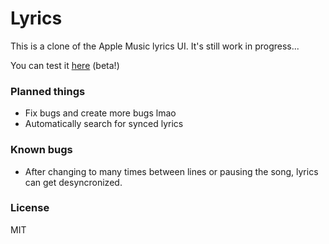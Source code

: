 # Lyrics

This is a clone of the Apple Music lyrics UI. It's still work in progress...

You can test it [here](https://idkwhatusernameuse.github.io/lyrics) (beta!)

### Planned things

- Fix bugs and create more bugs lmao
- Automatically search for synced lyrics

### Known bugs

- After changing to many times between lines or pausing the song, lyrics can get desyncronized.

### License

MIT
